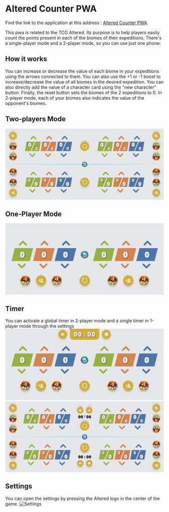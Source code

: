 # Altered Counter PWA
Find the link to the application at this address : 
[Altered Counter PWA](https://alteredcounter.mrdo.fr)

This pwa is related to the TCG Altered. Its purpose is to help players easily count the points present in each of the biomes of their expeditions.
There's a single-player mode and a 2-player mode, so you can use just one phone.

## How it works
You can increase or decrease the value of each biome in your expeditions using the arrows connected to them. You can also use the +1 or -1 boost to increase/decrease the value of all biomes in the desired expedition. You can also directly add the value of a character card using the "new character" button. Finally, the reset button sets the biomes of the 2 expeditions to 0. In 2-player mode, each of your biomes also indicates the value of the opponent's biomes. 

## Two-players Mode
![Two-players light mode](readmeImages/twoPlayersLight.png)

##  One-Player Mode
![One-player light mode](readmeImages/onePlayerLight.png)

##  Timer
You can activate a global timer in 2-player mode and a single timer in 1-player mode through the settings
![One-player timer](readmeImages/onePlayerTimer.png) ![Two-player timers](readmeImages/twoPlayersTimer.png)

## Settings
You can open the settings by pressing the Altered logo in the center of the game.
![Settings](readmeImages/settings.gif)
